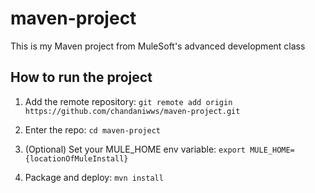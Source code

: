 # maven-project

This is my Maven project from MuleSoft's advanced development class

## How to run the project

1. Add the remote repository: `git remote add origin https://github.com/chandaniwws/maven-project.git`

1. Enter the repo: `cd maven-project`

1. (Optional) Set your MULE_HOME env variable: `export MULE_HOME={locationOfMuleInstall}`

1. Package and deploy: `mvn install`